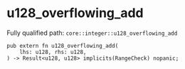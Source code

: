 # u128_overflowing_add

Fully qualified path: `core::integer::u128_overflowing_add`

<pre><code class="language-rust">pub extern fn u128_overflowing_add(
    lhs: u128, rhs: u128,
) -&gt; Result&lt;u128, u128&gt; implicits(RangeCheck) nopanic;</code></pre>

